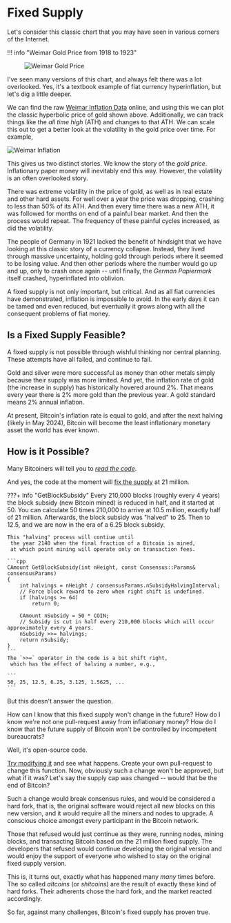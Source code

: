 # Fixed Supply

<!--

Lord Jesus Christ
Son of God
have mercy on me, a sinner


... Who controls Bitcoin?

-->


Let's consider this classic chart that you may have seen
 in various corners of the Internet.

!!! info "Weimar Gold Price from 1918 to 1923"
    <figure markdown>
      ![Weimar Gold Price](/images/weimar_inflation_orig.jpg)
    </figure>

I've seen many versions of this chart, 
 and always felt there was a lot overlooked.
Yes, it's a textbook example of fiat currency hyperinflation,
 but let's dig a little deeper.

We can find the raw 
 [Weimar Inflation Data](https://github.com/jessems/WeimarInflationData)
 online, and using this we can plot the classic
 hyperbolic price of gold shown above.
Additionally, we can track things like the  *all time high* (ATH)
 and changes to that ATH.
We can scale this out to get
 a better look at the volatility in the gold price over time.
For example,

![Weimar Inflation](/images/weimar_inflation.png)

This gives us two distinct stories. 
We know the story of the *gold price*.
 Inflationary paper money will inevitably end this way.
However, the volatility is an often overlooked story.

There was extreme volatility in the price of gold,
 as well as in real estate and other hard assets.
For well over a year the price was dropping, 
 crashing to less than 50% of its ATH.
And then every time there was a new ATH, 
 it was followed for months on end of a painful
 bear market. 
And then the process would repeat.
The frequency of these painful cycles increased,
 as did the volatility.

The people of Germany in 1921 lacked the benefit
 of hindsight that we have looking at this classic
 story of a currency collapse.
Instead, they lived through massive uncertainty,
 holding gold through periods where it seemed to
 be losing value. And then other periods where
 the number would go up and up,
 only to crash once again -- until finally,
 the *German Papiermark* itself crashed, hyperinflated
 into oblivion.

A fixed supply is not only important, but critical.
 And as all fiat currencies have demonstrated,
 inflation is impossible to avoid. In the early
 days it can be tamed and even reduced, but 
 eventually it grows along with all the consequent
 problems of fiat money.



## Is a Fixed Supply Feasible?

A fixed supply is not possible through wishful thinking
 nor central planning. These attempts have all failed,
 and continue to fail.

Gold and silver were more successful as money than other
 metals simply because their supply was more limited.
 And yet, the inflation rate of gold
 (the increase in supply) has historically hovered
 around 2%.
That means every year there is 2% more gold than
 the previous year.
 A gold standard means 2% annual inflation.

At present, Bitcoin's inflation rate is equal to gold,
 and after the next halving (likely in May 2024), Bitcoin
 will become the least inflationary monetary asset
 the world has ever known.


## How is it Possible?
Many Bitcoiners will tell you to *[read the code](https://github.com/bitcoin/bitcoin)*.

And yes, the code at the moment will
 [fix the supply](https://github.com/bitcoin/bitcoin/blob/v22.0/src/validation.cpp#L1186-L1197)
 at 21 million.

???+ info "GetBlockSubsidy"
     Every 210,000 blocks (roughly every 4 years)
     the block subsidy (new Bitcoin mined) is reduced in half,
     and it started at 50.
    You can calculate 50 times 210,000 to arrive at 10.5 million,
     exactly half of 21 million.
    Afterwards, the block subsidy
     was "halved" to 25. Then to 12.5, and we are now in the
     era of a 6.25 block subsidy.

    This "halving" process will contiue until
     the year 2140 when the final fraction of a Bitcoin is mined,
     at which point mining will operate only on transaction fees.

    ```cpp
    CAmount GetBlockSubsidy(int nHeight, const Consensus::Params& consensusParams)
    {
        int halvings = nHeight / consensusParams.nSubsidyHalvingInterval;
        // Force block reward to zero when right shift is undefined.
        if (halvings >= 64)
            return 0;
    
        CAmount nSubsidy = 50 * COIN;
        // Subsidy is cut in half every 210,000 blocks which will occur approximately every 4 years.
        nSubsidy >>= halvings;
        return nSubsidy;
    }
    ```
    The `>>=` operator in the code is a bit shift right,
     which has the effect of halving a number, e.g.,

    ```
    50, 25, 12.5, 6.25, 3.125, 1.5625, ...
    ```
    

But this doesn't answer the question.

How can I know that this fixed supply won't change in the future? 
How do I know we're not one pull-request away from inflationary money?
How do I know that the future supply of Bitcoin won't 
 be controlled by incompetent bureaucrats?

Well, it's open-source code.

[Try modifying it](https://bitcoin.org/en/development)
 and see what happens.
 Create your own pull-request to change this function.
Now, obviously such a change won't be approved,
 but what if it was? Let's say the supply cap was
 changed -- would that be the end of Bitcoin?
 
Such a change would break consensus rules,
 and would be considered a hard fork,
 that is, the original software would reject 
 all new blocks on this new version,
 and it would require all the miners and nodes
 to upgrade. 
A conscious choice amongst every participant 
 in the Bitcoin network.

Those that refused would just continue as they were,
 running nodes, mining blocks, and transacting
 Bitcoin based on the 21 million fixed supply.
The developers that refused would continue
 developing the original version and would enjoy
 the support of everyone who wished to stay
 on the original fixed supply version.

This is, it turns out, exactly what has happened 
 many *many* times before. The so called *altcoins*
 (or *shitcoins*) are the result of exactly these
 kind of hard forks.
Their adherents chose the 
 hard fork, and the market reacted accordingly.

So far, against many challenges, Bitcoin's
 fixed supply has proven true.

